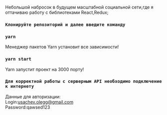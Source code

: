 Небольшой набросок в будущем масштабной социальной сети,где я оттачиваю работу с библиотеками React,Redux;

### `Клонируйте репозиторий и далее введите команду`

### `yarn`

Менеджер пакетов Yarn установит все зависимости!

### `yarn start`

Yarn запустит проект на 3000 порту!

### `Для корректной работы с серверным API необходимо подключение к интернету`  

Данные для авторизации:  
Login:usachev.olegg@gmail.com  
Password:qawsed123  
